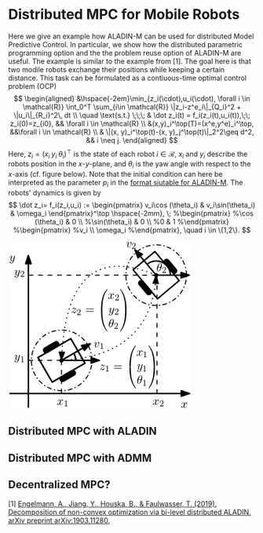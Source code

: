 # Distributed MPC for Mobile Robots
Here we give an example how ALADIN-M can be used for distributed Model Predictive Control. In particular, we show how the distributed parametric programming option and the the problem reuse option of ALADIN-M are useful. The example is similar to the example from [1]. The goal here is that two modile robots exchange their positions while keeping a certain distance. This task can be formulated as a contiuous-time optimal control problem (OCP)
$$
\begin{aligned} 
&\hspace{-2em}\min_{z_i(\cdot),u_i(\cdot), \forall i \in \mathcal{R}} \int_0^T \sum_{i\in \mathcal{R}} \|z_i-z^e_i\|_{Q_i}^2 + \|u_i\|_{R_i}^2\, dt  \\
\quad \text{s.t.} \;\;\; & \dot z_i(t) = f_i(z_i(t),u_i(t)),\;\;  z_i(0)=z_{i0}, && \forall i \in \mathcal{R} \\ 
&(x,y)_i^\top(T)=(x^e,y^e)_i^\top, &&\forall i \in \mathcal{R} \\
& \|(x, y)_i^\top(t)-(x, y)_j^\top(t)\|_2^2\geq d^2, && i \neq j.
\end{aligned}
$$
Here, $z_i=(x_i\; y_i\; \theta_i)^\top$ is the state of each robot $i \in \mathcal{R}$, $x_i$ and $y_i$ describe the robots position in the $x$-$y$-plane, and $\theta_i$ is the yaw angle with respect to the $x$-axis (cf. figure below). Note that the initial condition can here be interpreted as the parameter $p_i$ in the [  format siutable for ALADIN-M](index.md). The robots' dynamics is given by 
$$
\dot z_i= f_i(z_i,u_i) :=
\begin{pmatrix}
v_i\cos (\theta_i)  & v_i\sin(\theta_i) & \omega_i \end{pmatrix}^\top \hspace{-2mm}, \;
%\begin{pmatrix}
%\cos (\theta_i) & 0 \\
%\sin(\theta_i) & 0 \\
%0 & 1
%\end{pmatrix}
%\begin{pmatrix}
%v_i \\ \omega_i
%\end{pmatrix}, \quad 
 i \in \{1,2\}.
$$


 ![Robot](./figures/robot2.png)


## Distributed MPC with ALADIN

## Distributed MPC with ADMM

## Decentralized MPC?




[1] [Engelmann, A., Jiang, Y., Houska, B., & Faulwasser, T. (2019). Decomposition of non-convex optimization via bi-level distributed ALADIN. arXiv preprint arXiv:1903.11280.](https://arxiv.org/abs/1903.11280) 